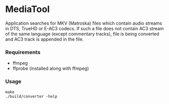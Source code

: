 # MediaTool

Application searches for MKV (Matroska) files which contain audio streams
in DTS, TrueHD or E-AC3 codecs. If such a file does not contain AC3 stream
of the same language (except commentary tracks), file is being converted
and AC3 track is appended in the file.

### Requirements

* ffmpeg
* ffprobe (installed along with ffmpeg)

### Usage

```
make
./build/converter -help
```
